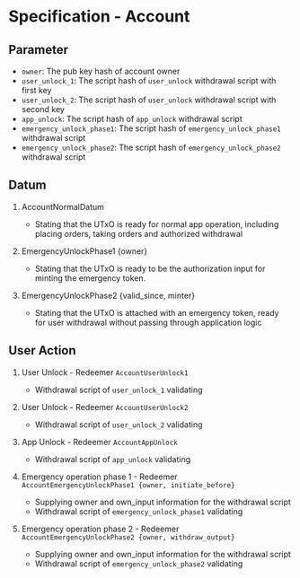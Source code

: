 # Specification - Account

## Parameter

- `owner`: The pub key hash of account owner
- `user_unlock_1`: The script hash of `user_unlock` withdrawal script with first key
- `user_unlock_2`: The script hash of `user_unlock` withdrawal script with second key
- `app_unlock`: The script hash of `app_unlock` withdrawal script
- `emergency_unlock_phase1`: The script hash of `emergency_unlock_phase1` withdrawal script
- `emergency_unlock_phase2`: The script hash of `emergency_unlock_phase2` withdrawal script

## Datum

1. AccountNormalDatum

   - Stating that the UTxO is ready for normal app operation, including placing orders, taking orders and authorized withdrawal

2. EmergencyUnlockPhase1 {owner}

   - Stating that the UTxO is ready to be the authorization input for minting the emergency token.

3. EmergencyUnlockPhase2 {valid_since, minter}

   - Stating that the UTxO is attached with an emergency token, ready for user withdrawal without passing through application logic

## User Action

1. User Unlock - Redeemer `AccountUserUnlock1`

   - Withdrawal script of `user_unlock_1` validating

2. User Unlock - Redeemer `AccountUserUnlock2`

   - Withdrawal script of `user_unlock_2` validating

3. App Unlock - Redeemer `AccountAppUnlock`

   - Withdrawal script of `app_unlock` validating

4. Emergency operation phase 1 - Redeemer `AccountEmergencyUnlockPhase1 {owner, initiate_before}`

   - Supplying owner and own_input information for the withdrawal script
   - Withdrawal script of `emergency_unlock_phase1` validating

5. Emergency operation phase 2 - Redeemer `AccountEmergencyUnlockPhase2 {owner, withdraw_output}`

   - Supplying owner and own_input information for the withdrawal script
   - Withdrawal script of `emergency_unlock_phase2` validating
